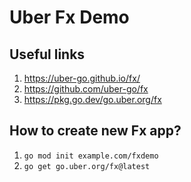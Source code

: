 # Uber Fx Demo

## Useful links

1. https://uber-go.github.io/fx/
2. https://github.com/uber-go/fx
3. https://pkg.go.dev/go.uber.org/fx

## How to create new Fx app?

1. `go mod init example.com/fxdemo`
2. `go get go.uber.org/fx@latest`
